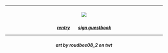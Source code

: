 ***
</h4> 
<h5 align="center">
<img src="https://media.discordapp.net/attachments/847716886828285973/1236332096029724742/BackgroundEraser_20240504_230202858.png?ex=66379f7d&is=66364dfd&hm=9300bc84df4b7767eeebb60667362661232e4ba2f209405b0dceab607ad11b6a&=&format=webp&quality=lossless&width=364&height=389"/>
</h5> 

<h5 align="center">
  
[rentry](https://rentry.co/ayayayara)ㅤㅤ[sign guestbook](https://airaamikii.123guestbook.com/)
***
</h4> 
<h5 align="center">
art by roudbee08_2 on twt
</h5> 
